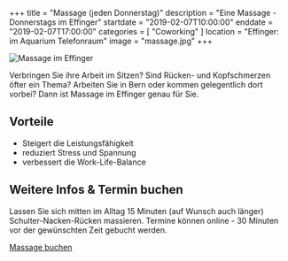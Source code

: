+++
title = "Massage (jeden Donnerstag)"
description = "Eine Massage - Donnerstags im Effinger"
startdate = "2019-02-07T10:00:00"
enddate = "2019-02-07T17:00:00"
categories = [ "Coworking" ]
location = "Effinger: im Aquarium Telefonraum"
image = "massage.jpg"
+++

![Massage im Effinger](massage.jpg)

<div class="lead">
Verbringen Sie ihre Arbeit im Sitzen? Sind Rücken- und Kopfschmerzen öfter ein Thema? Arbeiten Sie in Bern oder kommen gelegentlich dort vorbei? Dann ist Massage im Effinger genau für Sie.
</div>


## Vorteile 

* Steigert die Leistungsfähigkeit
* reduziert Stress und Spannung 
* verbessert die Work-Life-Balance


## Weitere Infos & Termin buchen

Lassen Sie sich mitten im Alltag 15 Minuten (auf Wunsch auch länger) Schulter-Nacken-Rücken massieren.
Termine können online - 30 Minuten vor der gewünschten Zeit gebucht werden.

<a target="_blank" href="https://3-bewegt.youcanbook.me" class="btn btn-mod btn-border btn-round btn-medium">Massage buchen</a>
